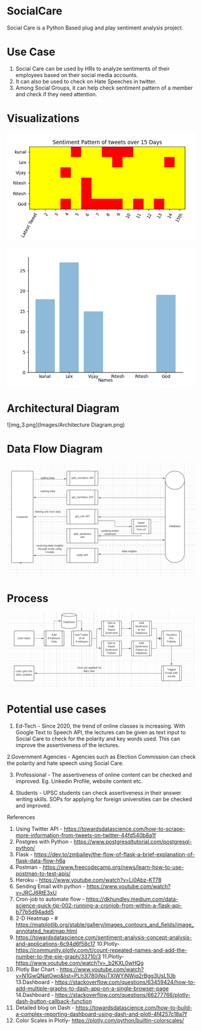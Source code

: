# SocialCare

Social Care is a Python Based plug and play sentiment analysis project.
# Use Case
1. Social Care can be used by HRs to analyze sentiments of their employees based on their social media accounts.
2. It can also be used to check on Hate Speeches in twitter.
3. Among Social Groups, it can help check sentiment pattern of a member and check if they need attention.

# Visualizations 
![img_2.png](Images/img_2.png)

![img_3.png](Images/img_3.png)

# Architectural Diagram

![img_3.png](Images/Architecture Diagram.png)
# Data Flow Diagram

![img_1.png](Images/img_1.png)

# Process

![img.png](Images/img.png)

# Potential use cases

1. Ed-Tech - Since 2020, the trend of online classes is increasing. With Google Text to Speech API, the lectures can be 
given as text input to Social Care to check for the polarity and key words used. This can improve the assertiveness of the lectures.
   
2.Government Agencies - Agencies such as Election Commission can check the polarity and hate speech using Social Care.

3. Professional - The assertiveness of online content can be checked and improved. Eg. Linkedin Profile, website content etc.

4. Students - UPSC students can check assertiveness in their answer writing skills. SOPs for applying for foreign universities can be checked
and improved.

References
1. Using Twitter API - https://towardsdatascience.com/how-to-scrape-more-information-from-tweets-on-twitter-44fd540b8a1f
2. Postgres with Python - https://www.postgresqltutorial.com/postgresql-python/
3. Flask - https://dev.to/zmbailey/the-flow-of-flask-a-brief-explanation-of-flask-data-flow-h6a
4. Postman - https://www.freecodecamp.org/news/learn-how-to-use-postman-to-test-apis/ 
5. Heroku - https://www.youtube.com/watch?v=Li0Abz-KT78
6. Sending Email with python - https://www.youtube.com/watch?v=JRCJ6RtE3xU
7. Cron-job to automate flow - https://dkhundley.medium.com/data-science-quick-tip-002-running-a-cronjob-from-within-a-flask-api-b77b5d94add5
8. 2-D Heatmap - # https://matplotlib.org/stable/gallery/images_contours_and_fields/image_annotated_heatmap.html
9. https://towardsdatascience.com/sentiment-analysis-concept-analysis-and-applications-6c94d6f58c17
10.Plotly- https://community.plotly.com/t/count-repeated-names-and-add-the-number-to-the-pie-graph/33710/3
11.Plotly- https://www.youtube.com/watch?v=_b2KXL0wHQg
12. Plotly Bar Chart - https://www.youtube.com/watch?v=N1GwQNatOwo&list=PLh3I780jNsiTXlWYiNWjq2rBgg3UsL1Ub   
13.Dashboard - https://stackoverflow.com/questions/63459424/how-to-add-multiple-graphs-to-dash-app-on-a-single-browser-page
14.Dashboard - https://stackoverflow.com/questions/66277766/plotly-dash-button-callback-function
15. Detailed blog on Dash - https://towardsdatascience.com/how-to-build-a-complex-reporting-dashboard-using-dash-and-plotl-4f4257c18a7f
16. Color Scales in Plotly- https://plotly.com/python/builtin-colorscales/
